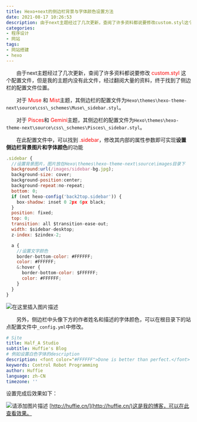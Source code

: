 ```yaml
---
title: Hexo+next的侧边栏背景与字体颜色设置方法
date: 2021-08-17 10:26:53
description: 由于next主题经过了几次更新，查阅了许多资料都说要修改custom.styl这个配置文件，但是我的主题内没有此文件，经过翻阅大量的资料，终于找到了侧边栏的配置文件位置。
categories:
- 程序设计
- 网站
tags:
- 网站搭建
- hexo
---
```


&emsp;&emsp;由于next主题经过了几次更新，查阅了许多资料都说要修改<font color="red"> custom.styl </font>这个配置文件，但是我的主题内没有此文件，经过翻阅大量的资料，终于找到了侧边栏的配置文件位置。

&emsp;&emsp;对于<font color="red"> Muse </font>和<font color="red"> Mist</font>主题，其侧边栏的配置文件为`Hexo\themes\hexo-theme-next\source\css\_schemes\Muse\_sidebar.styl`。

&emsp;&emsp;对于<font color="red"> Pisces</font>和<font color="red"> Gemini</font>主题，其侧边栏的配置文件为`Hexo\themes\hexo-theme-next\source\css\_schemes\Pisces\_sidebar.styl`。

&emsp;&emsp;在此配置文件中，可以找到<font color="red"> .sidebar</font>，修改其内部的属性参数即可实现**设置侧边栏背景图片和字体颜色**的功能

```js
.sidebar {
  //设置背景图片，图片放在Hexo\themes\hexo-theme-next\source\images目录下
  background:url(/images/sidebar-bg.jpg);	
  background-size: cover;
  background-position:center;
  background-repeat:no-repeat;
  bottom: 0;
  if (not hexo-config('back2top.sidebar')) {
    box-shadow: inset 0 2px 6px black;
  }
  position: fixed;
  top: 0;
  transition: all $transition-ease-out;
  width: $sidebar-desktop;
  z-index: $zindex-2;

  a {
    //设置文字颜色
	border-bottom-color: #FFFFFF;
	color: #FFFFFF;
    &:hover {
	  border-bottom-color: $FFFFFF;
	  color: #FFFFFF;
    }
  }
}
```
![在这里插入图片描述](https://img-blog.csdnimg.cn/1c864ad02c3e49c7871f0c9b87975cbd.png?x-oss-process=image/watermark,type_ZmFuZ3poZW5naGVpdGk,shadow_10,text_aHR0cHM6Ly9ibG9nLmNzZG4ubmV0L3dlaXhpbl80NDU0MzQ2Mw==,size_16,color_FFFFFF,t_70)

&emsp;&emsp;另外，侧边栏中头像下方的作者姓名和描述的字体颜色，可以在根目录下的站点配置文件中`_config.yml`中修改。
```yml
# Site
title: Half_A Studio
subtitle: Huffie's Blog
# 例如设置白色字体的description
description: <font color="#FFFFFF">Done is better than perfect.</font>
keywords: Control Robot Programming
author: Huffie
language: zh-CN
timezone: ''
```
设置完成后效果如下：

![请添加图片描述](https://img-blog.csdnimg.cn/0c27da782ed34faa8ad80cc72eeeb4d7.jpg?x-oss-process=image/watermark,type_ZmFuZ3poZW5naGVpdGk,shadow_10,text_aHR0cHM6Ly9ibG9nLmNzZG4ubmV0L3dlaXhpbl80NDU0MzQ2Mw==,size_16,color_FFFFFF,t_70)
[http://huffie.cn/](http://huffie.cn/)这是我的博客，可以在此查看效果。